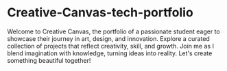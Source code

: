 # Creative-Canvas-tech-portfolio
Welcome to Creative Canvas, the portfolio of a passionate student eager to showcase their journey in art, design, and innovation. Explore a curated collection of projects that reflect creativity, skill, and growth. Join me as I blend imagination with knowledge, turning ideas into reality. Let's create something beautiful together!
